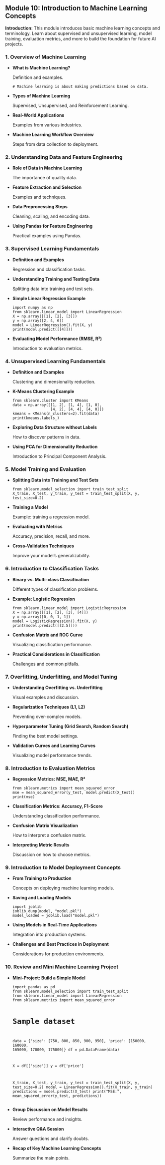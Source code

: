 <h2>Module 10: Introduction to Machine Learning Concepts</h2>
    <p><strong>Introduction:</strong> This module introduces basic machine learning concepts and terminology. Learn about supervised and unsupervised learning, model training, evaluation metrics, and more to build the foundation for future AI projects.</p>
    
<h3>1. Overview of Machine Learning</h3>
    <ul>
      <li><strong>What is Machine Learning?</strong>
        <p>Definition and examples.</p>
        <pre><code># Machine learning is about making predictions based on data.
</code></pre>
      </li>
      <li><strong>Types of Machine Learning</strong>
        <p>Supervised, Unsupervised, and Reinforcement Learning.</p>
      </li>
      <li><strong>Real-World Applications</strong>
        <p>Examples from various industries.</p>
      </li>
      <li><strong>Machine Learning Workflow Overview</strong>
        <p>Steps from data collection to deployment.</p>
      </li>
    </ul>
    
<h3>2. Understanding Data and Feature Engineering</h3>
    <ul>
      <li><strong>Role of Data in Machine Learning</strong>
        <p>The importance of quality data.</p>
      </li>
      <li><strong>Feature Extraction and Selection</strong>
        <p>Examples and techniques.</p>
      </li>
      <li><strong>Data Preprocessing Steps</strong>
        <p>Cleaning, scaling, and encoding data.</p>
      </li>
      <li><strong>Using Pandas for Feature Engineering</strong>
        <p>Practical examples using Pandas.</p>
      </li>
    </ul>
    
<h3>3. Supervised Learning Fundamentals</h3>
    <ul>
      <li><strong>Definition and Examples</strong>
        <p>Regression and classification tasks.</p>
      </li>
      <li><strong>Understanding Training and Testing Data</strong>
        <p>Splitting data into training and test sets.</p>
      </li>
      <li><strong>Simple Linear Regression Example</strong>
        <pre><code>import numpy as np
from sklearn.linear_model import LinearRegression
X = np.array([[1], [2], [3]])
y = np.array([2, 4, 6])
model = LinearRegression().fit(X, y)
print(model.predict([[4]]))
</code></pre>
      </li>
      <li><strong>Evaluating Model Performance (RMSE, R²)</strong>
        <p>Introduction to evaluation metrics.</p>
      </li>
    </ul>
    
<h3>4. Unsupervised Learning Fundamentals</h3>
    <ul>
      <li><strong>Definition and Examples</strong>
        <p>Clustering and dimensionality reduction.</p>
      </li>
      <li><strong>K-Means Clustering Example</strong>
        <pre><code>from sklearn.cluster import KMeans
data = np.array([[1, 2], [1, 4], [1, 0],
                 [4, 2], [4, 4], [4, 0]])
kmeans = KMeans(n_clusters=2).fit(data)
print(kmeans.labels_)
</code></pre>
      </li>
      <li><strong>Exploring Data Structure without Labels</strong>
        <p>How to discover patterns in data.</p>
      </li>
      <li><strong>Using PCA for Dimensionality Reduction</strong>
        <p>Introduction to Principal Component Analysis.</p>
      </li>
    </ul>
    
<h3>5. Model Training and Evaluation</h3>
    <ul>
      <li><strong>Splitting Data into Training and Test Sets</strong>
        <pre><code>from sklearn.model_selection import train_test_split
X_train, X_test, y_train, y_test = train_test_split(X, y, test_size=0.2)
</code></pre>
      </li>
      <li><strong>Training a Model</strong>
        <p>Example: training a regression model.</p>
      </li>
      <li><strong>Evaluating with Metrics</strong>
        <p>Accuracy, precision, recall, and more.</p>
      </li>
      <li><strong>Cross-Validation Techniques</strong>
        <p>Improve your model’s generalizability.</p>
      </li>
    </ul>
    
<h3>6. Introduction to Classification Tasks</h3>
    <ul>
      <li><strong>Binary vs. Multi-class Classification</strong>
        <p>Different types of classification problems.</p>
      </li>
      <li><strong>Example: Logistic Regression</strong>
        <pre><code>from sklearn.linear_model import LogisticRegression
X = np.array([[1], [2], [3], [4]])
y = np.array([0, 0, 1, 1])
model = LogisticRegression().fit(X, y)
print(model.predict([[2.5]]))
</code></pre>
      </li>
      <li><strong>Confusion Matrix and ROC Curve</strong>
        <p>Visualizing classification performance.</p>
      </li>
      <li><strong>Practical Considerations in Classification</strong>
        <p>Challenges and common pitfalls.</p>
      </li>
    </ul>
    
<h3>7. Overfitting, Underfitting, and Model Tuning</h3>
    <ul>
      <li><strong>Understanding Overfitting vs. Underfitting</strong>
        <p>Visual examples and discussion.</p>
      </li>
      <li><strong>Regularization Techniques (L1, L2)</strong>
        <p>Preventing over-complex models.</p>
      </li>
      <li><strong>Hyperparameter Tuning (Grid Search, Random Search)</strong>
        <p>Finding the best model settings.</p>
      </li>
      <li><strong>Validation Curves and Learning Curves</strong>
        <p>Visualizing model performance trends.</p>
      </li>
    </ul>
    
<h3>8. Introduction to Evaluation Metrics</h3>
    <ul>
      <li><strong>Regression Metrics: MSE, MAE, R²</strong>
        <pre><code>from sklearn.metrics import mean_squared_error
mse = mean_squared_error(y_test, model.predict(X_test))
print(mse)
</code></pre>
      </li>
      <li><strong>Classification Metrics: Accuracy, F1-Score</strong>
        <p>Understanding classification performance.</p>
      </li>
      <li><strong>Confusion Matrix Visualization</strong>
        <p>How to interpret a confusion matrix.</p>
      </li>
      <li><strong>Interpreting Metric Results</strong>
        <p>Discussion on how to choose metrics.</p>
      </li>
    </ul>
    
<h3>9. Introduction to Model Deployment Concepts</h3>
    <ul>
      <li><strong>From Training to Production</strong>
        <p>Concepts on deploying machine learning models.</p>
      </li>
      <li><strong>Saving and Loading Models</strong>
        <pre><code>import joblib
joblib.dump(model, "model.pkl")
model_loaded = joblib.load("model.pkl")
</code></pre>
      </li>
      <li><strong>Using Models in Real-Time Applications</strong>
        <p>Integration into production systems.</p>
      </li>
      <li><strong>Challenges and Best Practices in Deployment</strong>
        <p>Considerations for production environments.</p>
      </li>
    </ul>
    
<h3>10. Review and Mini Machine Learning Project</h3>
    <ul>
      <li><strong>Mini-Project: Build a Simple Model</strong>
        <pre><code>import pandas as pd
from sklearn.model_selection import train_test_split
from sklearn.linear_model import LinearRegression
from sklearn.metrics import mean_squared_error

# Sample dataset
data = {'size': [750, 800, 850, 900, 950],
        'price': [150000, 160000, 165000, 170000, 175000]}
df = pd.DataFrame(data)

X = df[['size']]
y = df['price']

X_train, X_test, y_train, y_test = train_test_split(X, y, test_size=0.2)
model = LinearRegression().fit(X_train, y_train)
predictions = model.predict(X_test)
print("MSE:", mean_squared_error(y_test, predictions))
</code></pre>
      </li>
      <li><strong>Group Discussion on Model Results</strong>
        <p>Review performance and insights.</p>
      </li>
      <li><strong>Interactive Q&amp;A Session</strong>
        <p>Answer questions and clarify doubts.</p>
      </li>
      <li><strong>Recap of Key Machine Learning Concepts</strong>
        <p>Summarize the main points.</p>
      </li>
    </ul>
